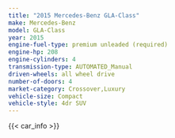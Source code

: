 ```yaml
---
title: "2015 Mercedes-Benz GLA-Class"
make: Mercedes-Benz
model: GLA-Class
year: 2015
engine-fuel-type: premium unleaded (required)
engine-hp: 208
engine-cylinders: 4
transmission-type: AUTOMATED_Manual
driven-wheels: all wheel drive
number-of-doors: 4
market-category: Crossover,Luxury
vehicle-size: Compact
vehicle-style: 4dr SUV
---
```


{{< car_info >}}
